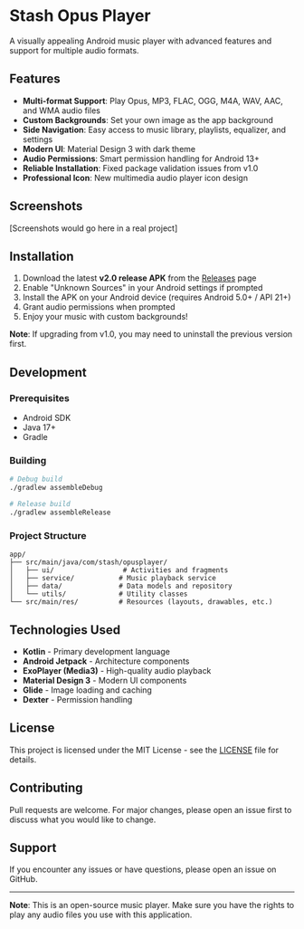 # Stash Opus Player

A visually appealing Android music player with advanced features and support for multiple audio formats.

## Features

- **Multi-format Support**: Play Opus, MP3, FLAC, OGG, M4A, WAV, AAC, and WMA audio files
- **Custom Backgrounds**: Set your own image as the app background
- **Side Navigation**: Easy access to music library, playlists, equalizer, and settings
- **Modern UI**: Material Design 3 with dark theme
- **Audio Permissions**: Smart permission handling for Android 13+
- **Reliable Installation**: Fixed package validation issues from v1.0
- **Professional Icon**: New multimedia audio player icon design

## Screenshots

[Screenshots would go here in a real project]

## Installation

1. Download the latest **v2.0 release APK** from the [Releases](../../releases) page
2. Enable "Unknown Sources" in your Android settings if prompted
3. Install the APK on your Android device (requires Android 5.0+ / API 21+)
4. Grant audio permissions when prompted
5. Enjoy your music with custom backgrounds!

**Note**: If upgrading from v1.0, you may need to uninstall the previous version first.

## Development

### Prerequisites

- Android SDK
- Java 17+
- Gradle

### Building

```bash
# Debug build
./gradlew assembleDebug

# Release build  
./gradlew assembleRelease
```

### Project Structure

```
app/
├── src/main/java/com/stash/opusplayer/
│   ├── ui/                 # Activities and fragments
│   ├── service/           # Music playback service
│   ├── data/              # Data models and repository
│   └── utils/             # Utility classes
└── src/main/res/          # Resources (layouts, drawables, etc.)
```

## Technologies Used

- **Kotlin** - Primary development language
- **Android Jetpack** - Architecture components
- **ExoPlayer (Media3)** - High-quality audio playback
- **Material Design 3** - Modern UI components
- **Glide** - Image loading and caching
- **Dexter** - Permission handling

## License

This project is licensed under the MIT License - see the [LICENSE](LICENSE) file for details.

## Contributing

Pull requests are welcome. For major changes, please open an issue first to discuss what you would like to change.

## Support

If you encounter any issues or have questions, please open an issue on GitHub.

---

**Note**: This is an open-source music player. Make sure you have the rights to play any audio files you use with this application.

